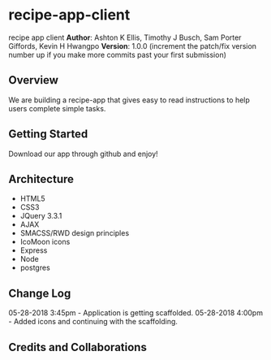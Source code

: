 # recipe-app-client
recipe app client
**Author**: Ashton K Ellis, Timothy J Busch, Sam Porter Giffords, Kevin H Hwangpo 
**Version**: 1.0.0 (increment the patch/fix version number up if you make more commits past your first submission)

## Overview
<!-- Provide a high level overview of what this application is and why you are building it, beyond the fact that it's an assignment for a Code Fellows 301 class. (i.e. What's your problem domain?) -->
We are building a recipe-app that gives easy to read instructions to help users complete simple tasks. 

## Getting Started
Download our app through github and enjoy!

## Architecture
* HTML5
* CSS3
* JQuery 3.3.1
* AJAX
* SMACSS/RWD design principles
* IcoMoon icons
* Express
* Node
* postgres

## Change Log
05-28-2018 3:45pm - Application is getting scaffolded. 
05-28-2018 4:00pm - Added icons and continuing with the scaffolding. 

## Credits and Collaborations
<!-- Give credit (and a link) to other people or resources that helped you build this application. -->

